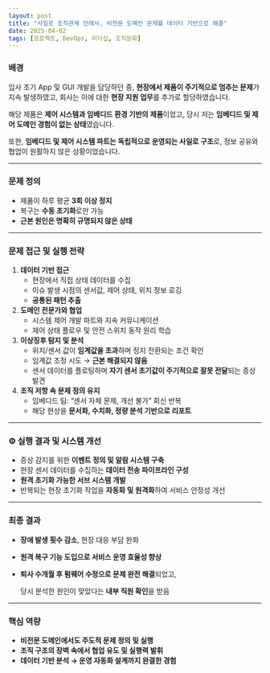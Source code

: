 ```yaml
---
layout: post
title: "사일로 조직관계 안에서, 비전문 도메인 문제를 데이터 기반으로 해결"
date: 2025-04-02
tags: [프로젝트, DevOps, 리더십, 조직문화]
---
```


### 배경

입사 초기 App 및 GUI 개발을 담당하던 중, **현장에서 제품이 주기적으로 멈추는 문제**가 지속 발생하였고, 회사는 이에 대한 **현장 지원 업무**를 추가로 할당하였습니다.

해당 제품은 **제어 시스템과 임베디드 환경 기반의 제품**이었고, 당시 저는 **임베디드 및 제어 도메인 경험이 없는 상태**였습니다.

또한, **임베디드 및 제어 시스템 파트는 독립적으로 운영되는 사일로 구조**로, 정보 공유와 협업이 원활하지 않은 상황이었습니다.

---

### 문제 정의

- 제품이 하루 평균 **3회 이상 정지**
- 복구는 **수동 초기화**로만 가능
- **근본 원인은 명확히 규명되지 않은 상태**

---

### 문제 접근 및 실행 전략

1. **데이터 기반 접근**
    - 현장에서 직접 상태 데이터를 수집
    - 이슈 발생 시점의 센서값, 제어 상태, 위치 정보 로깅
    - **공통된 패턴 추출**
2. **도메인 전문가와 협업**
    - 시스템 제어 개발 파트와 지속 커뮤니케이션
    - 제어 상태 플로우 및 안전 스위치 동작 원리 학습
3. **이상징후 탐지 및 분석**
    - 위치/센서 값이 **임계값을 초과**하며 정지 전환되는 조건 확인
    - 임계값 조정 시도 → **근본 해결되지 않음**
    - 센서 데이터를 플로팅하며 **자기 센서 초기값이 주기적으로 잘못 전달**되는 증상 발견
4. **조직 저항 속 문제 정의 유지**
    - 임베디드 팀: “센서 자체 문제, 개선 불가” 회신 반복
    - 해당 현상을 **문서화, 수치화, 정량 분석 기반으로 리포트**

---

### ⚙️ 실행 결과 및 시스템 개선

- 증상 감지를 위한 **이벤트 정의 및 알람 시스템 구축**
- 현장 센서 데이터를 수집하는 **데이터 전송 파이프라인 구성**
- **원격 초기화 가능한 서브 시스템 개발**
- 반복되는 현장 초기화 작업을 **자동화 및 원격화**하여 서비스 안정성 개선

---

### 최종 결과

- **장애 발생 횟수 감소**, 현장 대응 부담 완화
- **원격 복구 기능 도입으로 서비스 운영 효율성 향상**
- **퇴사 수개월 후 펌웨어 수정으로 문제 완전 해결**되었고,
    
    당시 분석한 원인이 맞았다는 **내부 직원 확인**을 받음
    

---

### 핵심 역량

- **비전문 도메인에서도 주도적 문제 정의 및 실행**
- **조직 구조의 장벽 속에서 협업 유도 및 실행력 발휘**
- **데이터 기반 분석 → 운영 자동화 설계까지 완결한 경험**